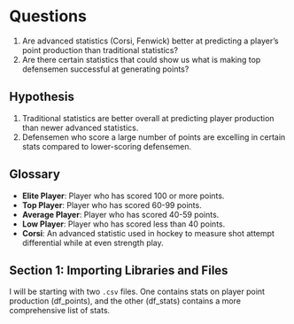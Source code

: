 # Questions

1. Are advanced statistics (Corsi, Fenwick) better at predicting a player’s point production than traditional statistics?
2. Are there certain statistics that could show us what is making top defensemen successful at generating points?

## Hypothesis

1. Traditional statistics are better overall at predicting player production than newer advanced statistics.
2. Defensemen who score a large number of points are excelling in certain stats compared to lower-scoring defensemen.

## Glossary

- **Elite Player**: Player who has scored 100 or more points.
- **Top Player**: Player who has scored 60-99 points.
- **Average Player**: Player who has scored 40-59 points.
- **Low Player**: Player who has scored less than 40 points.
- **Corsi**: An advanced statistic used in hockey to measure shot attempt differential while at even strength play.

## Section 1: Importing Libraries and Files

I will be starting with two `.csv` files. One contains stats on player point production (df_points), and the other (df_stats) contains a more comprehensive list of stats.

